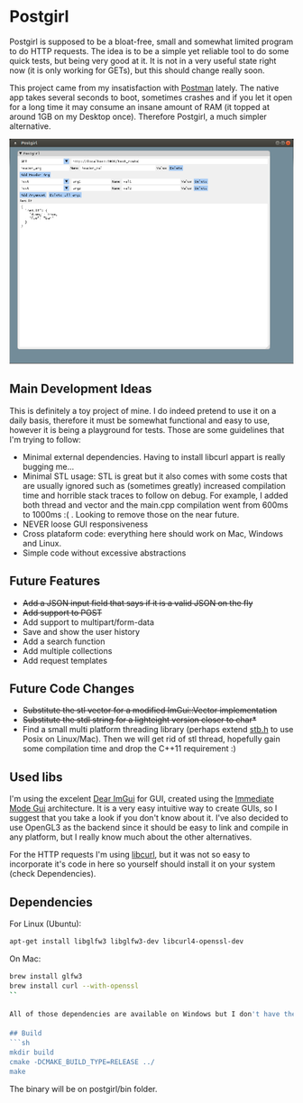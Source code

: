 # Postgirl
Postgirl is supposed to be a bloat-free, small and somewhat limited program to do HTTP requests. The idea is to be a simple yet reliable tool to do some quick tests, but being very good at it. It is not in a very useful state right now (it is only working for GETs), but this should change really soon.

This project came from my insatisfaction with [Postman](https://www.getpostman.com/) lately. The native app takes several seconds to boot, sometimes crashes and if you let it open for a long time it may consume an insane amount of RAM (it topped at around 1GB on my Desktop once). Therefore Postgirl, a much simpler alternative.

![postgirl](imgs/postgirl.png "Current interface")

## Main Development Ideas
This is definitely a toy project of mine. I do indeed pretend to use it on a daily basis, therefore it must be somewhat functional and easy to use, however it is being a playground for tests. Those are some guidelines that I'm trying to follow:

* Minimal external dependencies. Having to install libcurl appart is really bugging me...
* Minimal STL usage: STL is great but it also comes with some costs that are usually ignored such as (sometimes greatly) increased compilation time and horrible stack traces to follow on debug. For example, I added both thread and vector and the main.cpp compilation went from 600ms to 1000ms :( . Looking to remove those on the near future.
* NEVER loose GUI responsiveness
* Cross plataform code: everything here should work on Mac, Windows and Linux.
* Simple code without excessive abstractions

## Future Features
* ~~Add a JSON input field that says if it is a valid JSON on the fly~~
* ~~Add support to POST~~
* Add support to multipart/form-data
* Save and show the user history
* Add a search function
* Add multiple collections
* Add request templates

## Future Code Changes
* ~~Substitute the stl vector for a modified ImGui::Vector implementation~~
* ~~Substitute the stdl string for a lighteight version closer to char*~~
* Find a small multi platform threading library (perhaps extend [stb.h](https://github.com/nothings/stb/) to use Posix on Linux/Mac). Then we will get rid of stl thread, hopefully gain some compilation time and drop the C++11 requirement :)

## Used libs
I'm using the excelent [Dear ImGui](https://github.com/ocornut/imgui) for GUI, created using the [Immediate Mode Gui](https://www.youtube.com/watch?v=Z1qyvQsjK5Y) architecture. It is a very easy intuitive way to create GUIs, so I suggest that you take a look if you don't know about it. I've also decided to use OpenGL3 as the backend since it should be easy to link and compile in any platform, but I really know much about the other alternatives.

For the HTTP requests I'm using [libcurl](https://curl.haxx.se/libcurl/), but it was not so easy to incorporate it's code in here so yourself should install it on your system (check Dependencies).


## Dependencies
For Linux (Ubuntu):
```sh
apt-get install libglfw3 libglfw3-dev libcurl4-openssl-dev
```

On Mac:
```sh
brew install glfw3
brew install curl --with-openssl
``

All of those dependencies are available on Windows but I don't have the time to check how to install them, unfortunately :(.

## Build
```sh
mkdir build
cmake -DCMAKE_BUILD_TYPE=RELEASE ../
make
```

The binary will be on postgirl/bin folder.

